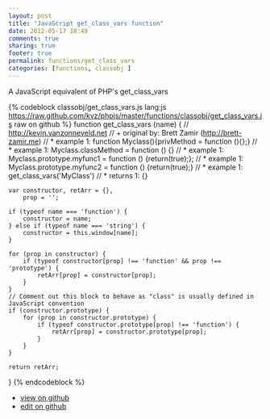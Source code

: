 ```yaml
---
layout: post
title: "JavaScript get_class_vars function"
date: 2012-05-17 18:49
comments: true
sharing: true
footer: true
permalink: functions/get_class_vars
categories: [functions, classobj ]
---
```

A JavaScript equivalent of PHP's get_class_vars
<!-- more -->
{% codeblock classobj/get_class_vars.js lang:js https://raw.github.com/kvz/phpjs/master/functions/classobj/get_class_vars.js raw on github %}
function get_class_vars (name) {
    // http://kevin.vanzonneveld.net
    // +   original by: Brett Zamir (http://brett-zamir.me)
    // *     example 1: function Myclass(){privMethod = function (){};}
    // *     example 1: Myclass.classMethod = function () {}
    // *     example 1: Myclass.prototype.myfunc1 = function () {return(true);};
    // *     example 1: Myclass.prototype.myfunc2 = function () {return(true);}
    // *     example 1: get_class_vars('MyClass')
    // *     returns 1: {}

    var constructor, retArr = {},
        prop = '';

    if (typeof name === 'function') {
        constructor = name;
    } else if (typeof name === 'string') {
        constructor = this.window[name];
    }

    for (prop in constructor) {
        if (typeof constructor[prop] !== 'function' && prop !== 'prototype') {
            retArr[prop] = constructor[prop];
        }
    }
    // Comment out this block to behave as "class" is usually defined in JavaScript convention
    if (constructor.prototype) {
        for (prop in constructor.prototype) {
            if (typeof constructor.prototype[prop] !== 'function') {
                retArr[prop] = constructor.prototype[prop];
            }
        }
    }

    return retArr;
}
{% endcodeblock %}
<ul>
 <li><a href="https://github.com/kvz/phpjs/blob/master/functions/classobj/get_class_vars.js">view on github</a></li>
 <li><a href="https://github.com/kvz/phpjs/edit/master/functions/classobj/get_class_vars.js">edit on github</a></li>
</ul>

